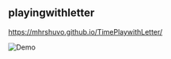 ## playingwithletter
 https://mhrshuvo.github.io/TimePlaywithLetter/
 
 ![Demo](https://mhrshuvo.github.io/TimePlaywithLetter/)
